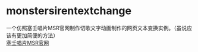 # monstersirentextchange
一个仿照塞壬唱片MSR官网制作切歌文字动画制作的网页文本变换实例。（虽说应该有更加简便的方法）<br>
<a href="https://monster-siren.hypergryph.com/about">塞壬唱片MSR官网</a><br>
